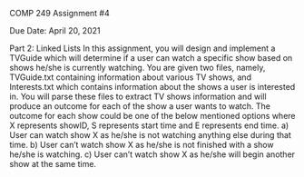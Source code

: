  COMP 249 Assignment #4
 
 Due Date: April 20, 2021

Part 2: Linked Lists
In this assignment, you will design and implement a TVGuide which will determine if a user can watch a specific
show based on shows he/she is currently watching. You are given two files, namely, TVGuide.txt containing
information about various TV shows, and Interests.txt which contains information about the shows a user is
interested in. You will parse these files to extract TV shows information and will produce an outcome for each of
the show a user wants to watch. The outcome for each show could be one of the below mentioned options where
X represents showID, S represents start time and E represents end time.
a) User can watch show X as he/she is not watching anything else during that time.
b) User can’t watch show X as he/she is not finished with a show he/she is watching.
c) User can’t watch show X as he/she will begin another show at the same time. 
